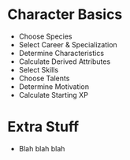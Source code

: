 # Character Basics
- Choose Species
- Select Career & Specialization
- Determine Characteristics
- Calculate Derived Attributes
- Select Skills
- Choose Talents
- Determine Motivation
- Calculate Starting XP

# Extra Stuff
- Blah blah blah